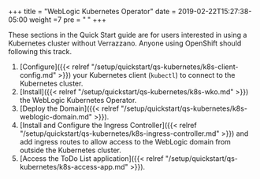 +++
title = "WebLogic Kubernetes Operator"
date = 2019-02-22T15:27:38-05:00
weight =7
pre = "<b> </b>"
+++

These sections in the Quick Start guide are for users interested in using a Kubernetes cluster without Verrazzano.  Anyone using OpenShift should following this track.

1. [Configure]({{< relref "/setup/quickstart/qs-kubernetes/k8s-client-config.md" >}}) your Kubernetes client (`kubectl`) to connect to the Kubernetes cluster.
2. [Install]({{< relref "/setup/quickstart/qs-kubernetes/k8s-wko.md" >}}) the WebLogic Kubernetes Operator.
3. [Deploy the Domain]({{< relref "/setup/quickstart/qs-kubernetes/k8s-weblogic-domain.md" >}}).
4. [Install and Configure the Ingress Controller]({{< relref "/setup/quickstart/qs-kubernetes/k8s-ingress-controller.md" >}}) and add ingress routes to allow access to the WebLogic domain from
   outside the Kubernetes cluster.
5. [Access the ToDo List application]({{< relref "/setup/quickstart/qs-kubernetes/k8s-access-app.md" >}}).
